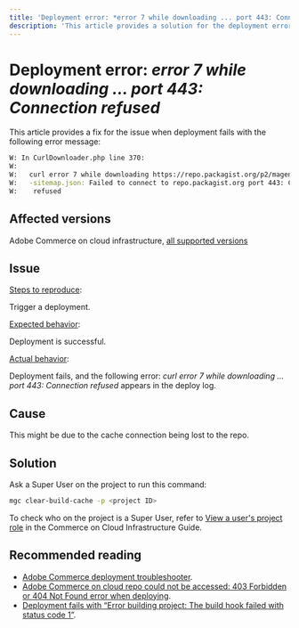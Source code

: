 ```yaml
---
title: 'Deployment error: *error 7 while downloading ... port 443: Connection refused*'
description: 'This article provides a solution for the deployment error: *"error 7 while downloading ... port 443: Connection refused"*.'
---
```


# Deployment error: *error 7 while downloading ... port 443: Connection refused* 

This article provides a fix for the issue when deployment fails with the following error message:

```bash
W: In CurlDownloader.php line 370:
W:
W:   curl error 7 while downloading https://repo.packagist.org/p2/magento/module
W:   -sitemap.json: Failed to connect to repo.packagist.org port 443: Connection
W:    refused
```

## Affected versions

Adobe Commerce on cloud infrastructure, [all supported versions](https://www.adobe.com/content/dam/cc/en/legal/terms/enterprise/pdfs/Adobe-Commerce-Software-Lifecycle-Policy.pdf)

## Issue

 <u>Steps to reproduce</u>:

 Trigger a deployment.

 <u>Expected behavior</u>:

 Deployment is successful.

 <u>Actual behavior</u>:

 Deployment fails, and the following error: *curl error 7 while downloading ... port 443: Connection refused* appears in the deploy log.

## Cause

 This might be due to the cache connection being lost to the repo. 

## Solution

 Ask a Super User on the project to run this command:

 ```bash
 mgc clear-build-cache -p <project ID>
 ```
 
To check who on the project is a Super User, refer to [View a user's project role](/docs/commerce-cloud-service/user-guide/project/user-access.html?lang=en#view-a-user’s-project-role) in the Commerce on Cloud Infrastructure Guide. 

## Recommended reading

* [Adobe Commerce deployment troubleshooter](/docs/commerce-knowledge-base/kb/troubleshooting/deployment/magento-deployment-troubleshooter.html).
* [Adobe Commerce on cloud repo could not be accessed: 403 Forbidden or 404 Not Found error when deploying](/docs/commerce-knowledge-base/kb/troubleshooting/deployment/magento-commerce-cloud-repo-could-not-be-accessed-403-forbidden-or-404-not-found-error-when-deploying.html).
* [Deployment fails with “Error building project: The build hook failed with status code 1”](https://experienceleague.adobe.com/docs/commerce-knowledge-base/kb/troubleshooting/deployment/deployment-fails-with-error-building-project-the-build-hook-failed-with-status-code-1.html).



